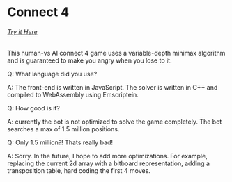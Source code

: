 # Connect 4
###### [Try it Here](https://ethantomb.github.io/connect4)
This human-vs AI connect 4 game uses a variable-depth minimax algorithm and is guaranteed to make you angry when you lose to it:

Q: What language did you use?

A: The front-end is written in JavaScript. The solver is written in C++ and compiled to WebAssembly using Emscriptein.

Q: How good is it? 

A: currently the bot is not optimized to solve the game completely. The bot searches a max of 1.5 million positions. 

Q: Only 1.5 million?! Thats really bad!

A: Sorry. In the future, I hope to add more optimizations. For example, replacing the current 2d array with a bitboard representation, adding a transposition table, hard coding the first 4 moves.





